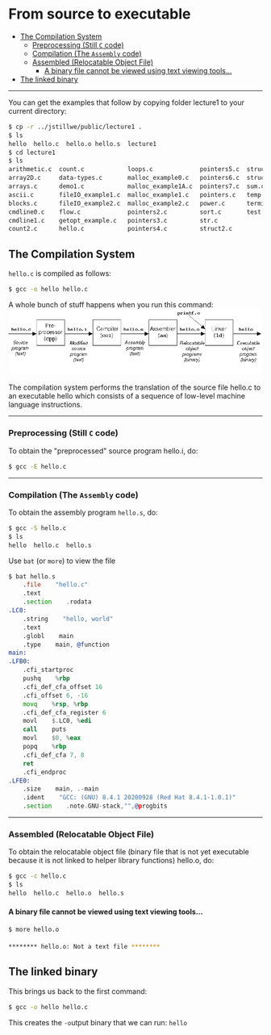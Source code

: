 
# From source to executable 

- [The Compilation System](#the-compilation-system)
  - [Preprocessing (Still `C` code)](#preprocessing-still-c-code)
  - [Compilation (The `Assembly` code)](#compilation-the-assembly-code)
  - [Assembled (Relocatable Object File)](#assembled-relocatable-object-file)
    - [A binary file cannot be viewed using text viewing tools...](#a-binary-file-cannot-be-viewed-using-text-viewing-tools)
- [The linked binary](#the-linked-binary)

---

You can get the examples that follow by copying folder lecture1 to your current directory:

```bash
$ cp -r ../jstillwe/public/lecture1 .
$ ls
hello  hello.c  hello.o hello.s  lecture1
$ cd lecture1
$ ls
arithmetic.c  count.c            loops.c             pointers5.c  struct3.c
array2D.c     data-types.c       malloc_example0.c   pointers6.c  struct.c
arrays.c      demo1.c            malloc_example1A.c  pointers7.c  sum.c
ascii.c       fileIO_example1.c  malloc_example1.c   pointers.c   temp.c
blocks.c      fileIO_example2.c  malloc_example2.c   power.c      terminal.c
cmdline0.c    flow.c             pointers2.c         sort.c       test.txt
cmdline1.c    getopt_example.c   pointers3.c         str.c
count2.c      hello.c            pointers4.c         struct2.c
```

## The Compilation System

`hello.c` is compiled as follows:
```bash
$ gcc -o hello hello.c
```

A whole bunch of stuff happens when you run this command:
![The Compilation System](compilation-system.png)

The compilation system performs the translation of the source file hello.c to an executable hello which consists of a sequence of low-level machine language instructions.

---

### Preprocessing (Still `C` code)

To obtain the "preprocessed" source program hello.i, do: 

```bash 
$ gcc -E hello.c
```

---

### Compilation (The `Assembly` code)

To obtain the assembly program `hello.s`, do:

```bash
$ gcc -S hello.c
$ ls
hello  hello.c  hello.s
```

Use `bat` (or `more`) to view the file
```asm
$ bat hello.s
    .file    "hello.c"
    .text
    .section    .rodata
.LC0:
    .string    "hello, world"
    .text
    .globl    main
    .type    main, @function
main:
.LFB0:
    .cfi_startproc
    pushq    %rbp
    .cfi_def_cfa_offset 16
    .cfi_offset 6, -16
    movq    %rsp, %rbp
    .cfi_def_cfa_register 6
    movl    $.LC0, %edi
    call    puts
    movl    $0, %eax
    popq    %rbp
    .cfi_def_cfa 7, 8
    ret
    .cfi_endproc
.LFE0:
    .size    main, .-main
    .ident    "GCC: (GNU) 8.4.1 20200928 (Red Hat 8.4.1-1.0.1)"
    .section    .note.GNU-stack,"",@progbits
```

---

### Assembled (Relocatable Object File)

To obtain the relocatable object file (binary file that is not yet executable because it is not linked to
helper library functions) hello.o, do:

```bash
$ gcc -c hello.c
$ ls
hello  hello.c  hello.o  hello.s
```

#### A binary file cannot be viewed using text viewing tools...

```bash
$ more hello.o

******** hello.o: Not a text file ********
```

## The linked binary

This brings us back to the first command: 

```bash
$ gcc -o hello hello.c
```

This creates the `-o`utput binary that we can run: `hello` 
